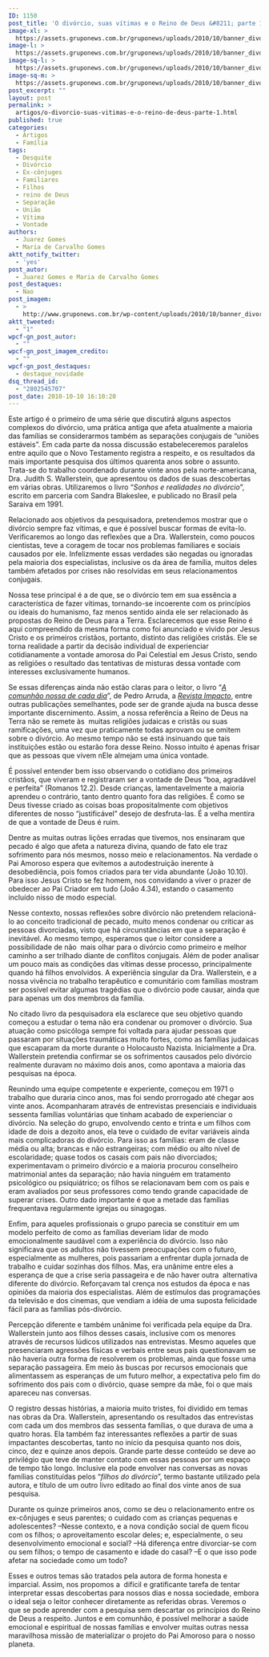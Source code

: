 ```yaml
---
ID: 1150
post_title: 'O divórcio, suas vítimas e o Reino de Deus &#8211; parte 1'
image-xl: >
  https://assets.gruponews.com.br/gruponews/uploads/2010/10/banner_divorcio.jpg
image-l: >
  https://assets.gruponews.com.br/gruponews/uploads/2010/10/banner_divorcio.jpg
image-sq-l: >
  https://assets.gruponews.com.br/gruponews/uploads/2010/10/banner_divorcio.jpg
image-sq-m: >
  https://assets.gruponews.com.br/gruponews/uploads/2010/10/banner_divorcio-720x307.jpg
post_excerpt: ""
layout: post
permalink: >
  artigos/o-divorcio-suas-vitimas-e-o-reino-de-deus-parte-1.html
published: true
categories:
  - Artigos
  - Família
tags:
  - Desquite
  - Divórcio
  - Ex-cônjuges
  - Familiares
  - Filhos
  - reino de Deus
  - Separação
  - União
  - Vítima
  - Vontade
authors:
  - Juarez Gomes
  - Maria de Carvalho Gomes
aktt_notify_twitter:
  - 'yes'
post_autor:
  - Juarez Gomes e Maria de Carvalho Gomes
post_destaques:
  - Nao
post_imagem:
  - >
    http://www.gruponews.com.br/wp-content/uploads/2010/10/banner_divorcio.jpg
aktt_tweeted:
  - "1"
wpcf-gn_post_autor:
  - ""
wpcf-gn_post_imagem_credito:
  - ""
wpcf-gn_post_destaques:
  - destaque_novidade
dsq_thread_id:
  - "2802545707"
post_date: 2010-10-10 16:10:20
---
```

Este artigo é o primeiro de uma série que discutirá alguns aspectos complexos do divórcio, uma prática antiga que afeta atualmente a maioria das famílias se considerarmos também as separações conjugais de “uniões estáveis”. Em cada parte da nossa discussão estabeleceremos paralelos entre aquilo que o Novo Testamento registra a respeito, e os resultados da mais importante pesquisa dos últimos quarenta anos sobre o assunto. Trata-se do trabalho coordenado durante vinte anos pela norte-americana, Dra. Judith S. Wallerstein, que apresentou os dados de suas descobertas em várias obras. Utilizaremos o livro “<em>Sonhos e realidades no divórcio</em>”, escrito em parceria com Sandra Blakeslee, e publicado no Brasil pela Saraiva em 1991.

Relacionado aos objetivos da pesquisadora, pretendemos mostrar que o divórcio sempre faz vítimas, e que é possível buscar formas de evita-lo. Verificaremos ao longo das reflexões que a Dra. Wallerstein, como poucos cientistas, teve a coragem de tocar nos problemas familiares e sociais causados por ele. Infelizmente essas verdades são negadas ou ignoradas pela maioria dos especialistas, inclusive os da área de família, muitos deles também afetados por crises não resolvidas em seus relacionamentos conjugais.

Nossa tese principal é a de que, se o divórcio tem em sua essência a característica de fazer vítimas, tornando-se incoerente com os princípios ou ideais do humanismo, faz menos sentido ainda ele ser relacionado às propostas do Reino de Deus para a Terra. Esclarecemos que esse Reino é aqui compreendido da mesma forma como foi anunciado e vivido por Jesus Cristo e os primeiros cristãos, portanto, distinto das religiões cristãs. Ele se torna realidade a partir da decisão individual de experienciar cotidianamente a vontade amorosa do Pai Celestial em Jesus Cristo, sendo as religiões o resultado das tentativas de misturas dessa vontade com interesses exclusivamente humanos.

Se essas diferenças ainda não estão claras para o leitor, o livro “<a href="http://www.gruponews.com.br/2010/08/a-comunhao-nossa-de-cada-dia.html" target="_blank"><em>A comunhão nossa de cada dia</em></a>”, de Pedro Arruda, a <a href="http://www.revistaimpacto.com.br" target="_blank"><em>Revista Impacto</em></a>, entre outras publicações semelhantes, pode ser de grande ajuda na busca desse importante discernimento. Assim, a nossa referência a Reino de Deus na Terra não se remete às  muitas religiões judaicas e cristãs ou suas ramificações, uma vez que praticamente todas aprovam ou se omitem sobre o divórcio. Ao mesmo tempo não se está insinuando que tais instituições estão ou estarão fora desse Reino. Nosso intuito é apenas frisar que as pessoas que vivem nEle almejam uma única vontade.

É possível entender bem isso observando o cotidiano dos primeiros cristãos, que viveram e registraram ser a vontade de Deus “boa, agradável e perfeita” (Romanos 12.2). Desde crianças, lamentavelmente a maioria aprendeu o contrário, tanto dentro quanto fora das religiões. É como se Deus tivesse criado as coisas boas propositalmente com objetivos diferentes de nosso “justificável” desejo de desfruta-las. É a velha mentira de que a vontade de Deus é ruim.

Dentre as muitas outras lições erradas que tivemos, nos ensinaram que pecado é algo que afeta a natureza divina, quando de fato ele traz sofrimento para nós mesmos, nosso meio e relacionamentos. Na verdade o Pai Amoroso espera que evitemos a autodestruição inerente à desobediência, pois fomos criados para ter vida abundante (João 10.10). Para isso Jesus Cristo se fez homem, nos convidando a viver o prazer de obedecer ao Pai Criador em tudo (João 4.34), estando o casamento incluído nisso de modo especial.

Nesse contexto, nossas reflexões sobre divórcio não pretendem relacioná-lo ao conceito tradicional de pecado, muito menos condenar ou criticar as pessoas divorciadas, visto que há circunstâncias em que a separação é inevitável. Ao mesmo tempo, esperamos que o leitor considere a possibilidade de não  mais olhar para o divórcio como primeiro e melhor caminho a ser trilhado diante de conflitos conjugais. Além de poder analisar um pouco mais as condições das vítimas desse processo, principalmente quando há filhos envolvidos. A experiência singular da Dra. Wallerstein, e a nossa vivência no trabalho terapêutico e comunitário com famílias mostram ser possível evitar algumas tragédias que o divórcio pode causar, ainda que para apenas um dos membros da família.

No citado livro da pesquisadora ela esclarece que seu objetivo quando começou a estudar o tema não era condenar ou promover o divórcio. Sua atuação como psicóloga sempre foi voltada para ajudar pessoas que passaram por situações traumáticas muito fortes, como as famílias judaicas que escaparam da morte durante o Holocausto Nazista. Inicialmente a Dra. Wallerstein pretendia confirmar se os sofrimentos causados pelo divórcio realmente duravam no máximo dois anos, como apontava a maioria das pesquisas na época.

Reunindo uma equipe competente e experiente, começou em 1971 o trabalho que duraria cinco anos, mas foi sendo prorrogado até chegar aos vinte anos. Acompanharam através de entrevistas presenciais e individuais sessenta famílias voluntárias que tinham acabado de experienciar o divórcio. Na seleção do grupo, envolvendo cento e trinta e um filhos com idade de dois a dezoito anos, ela teve o cuidado de evitar variáveis ainda mais complicadoras do divórcio. Para isso as famílias: eram de classe média ou alta; brancas e não estrangeiras; com médio ou alto nível de escolaridade; quase todos os casais com pais não divorciados; experimentavam o primeiro divórcio e a maioria procurou conselheiro matrimonial antes da separação; não havia ninguém em tratamento psicológico ou psiquiátrico; os filhos se relacionavam bem com os pais e eram avaliados por seus professores como tendo grande capacidade de superar crises. Outro dado importante é que a metade das famílias frequentava regularmente igrejas ou sinagogas.

Enfim, para aqueles profissionais o grupo parecia se constituir em um modelo perfeito de como as famílias deveriam lidar de modo emocionalmente saudável com a experiência do divórcio. Isso não significava que os adultos não tivessem preocupações com o futuro, especialmente as mulheres, pois passariam a enfrentar dupla jornada de trabalho e cuidar sozinhas dos filhos. Mas, era unânime entre eles a esperança de que a crise seria passageira e de não haver outra  alternativa diferente do divórcio. Reforçavam tal crença nos estudos da época e nas opiniões da maioria dos especialistas. Além de estímulos das programações da televisão e dos cinemas, que vendiam a idéia de uma suposta felicidade fácil para as famílias pós-divórcio.

Percepção diferente e também unânime foi verificada pela equipe da Dra. Wallerstein junto aos filhos desses casais, inclusive com os menores através de recursos lúdicos utilizados nas entrevistas. Mesmo aqueles que presenciaram agressões físicas e verbais entre seus pais questionavam se não haveria outra forma de resolverem os problemas, ainda que fosse uma separação passageira. Em meio às buscas por recursos emocionais que alimentassem as esperanças de um futuro melhor, a expectativa pelo fim do sofrimento dos pais com o divórcio, quase sempre da mãe, foi o que mais apareceu nas conversas.

O registro dessas histórias, a maioria muito tristes, foi dividido em temas nas obras da Dra. Wallerstein, apresentando os resultados das entrevistas com cada um dos membros das sessenta famílias, o que durava de uma a quatro horas. Ela também faz interessantes reflexões a partir de suas impactantes descobertas, tanto no início da pesquisa quanto nos dois, cinco, dez e quinze anos depois. Grande parte desse conteúdo se deve ao privilégio que teve de manter contato com essas pessoas por um espaço de tempo tão longo. Inclusive ela pode envolver nas conversas as novas famílias constituídas pelos “<em>filhos do divórcio</em>”, termo bastante utilizado pela autora, e título de um outro livro editado ao final dos vinte anos de sua pesquisa.

Durante os quinze primeiros anos, como se deu o relacionamento entre os ex-cônjuges e seus parentes; o cuidado com as crianças pequenas e adolescentes? –Nesse contexto, e a nova condição social de quem ficou com os filhos; o aproveitamento escolar deles; e, especialmente, o seu desenvolvimento emocional e social? –Há diferença entre divorciar-se com ou sem filhos; o tempo de casamento e idade do casal? –E o que isso pode afetar na sociedade como um todo?

Esses e outros temas são tratados pela autora de forma honesta e imparcial. Assim, nos propomos a  difícil e gratificante tarefa de tentar interpretar essas descobertas para nossos dias e nossa sociedade, embora o ideal seja o leitor conhecer diretamente as referidas obras. Veremos o que se pode aprender com a pesquisa sem descartar os princípios do Reino de Deus a respeito. Juntos e em comunhão, é possível melhorar a saúde emocional e espiritual de nossas famílias e envolver muitas outras nessa maravilhosa missão de materializar o projeto do Pai Amoroso para o nosso planeta.